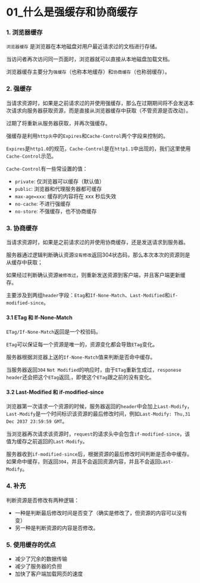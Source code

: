 # 01_什么是强缓存和协商缓存

### 1. 浏览器缓存

`浏览器缓存` 是浏览器在本地磁盘对用户最近请求过的文档进行存储。

当访问者再次访问同一页面时，浏览器就可以直接从本地磁盘加载文档。

浏览器缓存主要分为`强缓存`（也称本地缓存）和`协商缓存`（也称弱缓存）。

### 2. 强缓存

当请求资源时，如果是之前请求过的并使用强缓存，那么在过期期间将不会发送本次请求向服务器获取资源，而是直接从浏览器缓存中获取（不管资源是否改动）。

过期了将重新从服务器获取，并再次强缓存。

强缓存是利用`http头`中的`Expires`和`Cache-Control`两个字段来控制的。

`Expires`是`http1.0`的规范，`Cache-Control`是在`http1.1`中出现的，我们这里使用`Cache-Control`示范。

`Cache-Control`有一些常设置的值：

- `private`: 仅浏览器可以缓存（默认值）
- `public`: 浏览器和代理服务器都可缓存
- `max-age=xxx`: 缓存的内容将在 xxx 秒后失效 
- `no-cache`: 不进行强缓存
- `no-store`: 不强缓存，也不协商缓存

### 3. 协商缓存

当请求资源时，如果是之前请求过的并使用协商缓存，还是发送请求到服务器。

服务器通过逻辑判断确认资源`没有修改`返回304状态码，那么本次本次的资源则是从缓存中获取；

如果经过判断确认资源`被修改过`，则重新发送资源到客户端，并且客户端更新缓存。

主要涉及到两组`header`字段：`Etag`和`If-None-Match`、`Last-Modified`和`if-modified-since`。

#### 3.1 ETag 和 If-None-Match

`ETag/If-None-Match`返回是一个校验码。

`ETag`可以保证每一个资源是唯一的，资源变化都会导致`ETag`变化。

服务器根据浏览器上送的`If-None-Match`值来判断是否命中缓存。

当服务器返回`304` `Not Modified`的响应时，由于`ETag`重新生成过，`responese header`还会把这个`ETag`返回,，即使这个`ETag`跟之前的没有变化。

#### 3.2 Last-Modified 和 if-modified-since

浏览器第一次请求一个资源的时候，服务器返回的`header`中会加上`Last-Modify`，`Last-Modify`是一个时间标识该资源的最后修改时间，例如`Last-Modify: Thu,31 Dec 2037 23:59:59 GMT`。

当浏览器再次请求该资源时，`request`的请求头中会包含`if-modified-since`，该值为缓存之前返回的`Last-Modify`。

服务器收到`if-modified-since`后，根据资源的最后修改时间判断是否命中缓存。如果命中缓存，则返回`304`，并且不会返回资源内容，并且不会返回`Last-Modify`。

### 4. 补充

判断资源是否修改有两种逻辑：

- 一种是判断最后修改时间是否变了（确实是修改了，但资源的内容可以没有变）
- 另一种是判断资源的内容是否修改。

### 5. 使用缓存的优点

- 减少了冗余的数据传输
- 减少了服务器的负担
- 加快了客户端加载网页的速度
